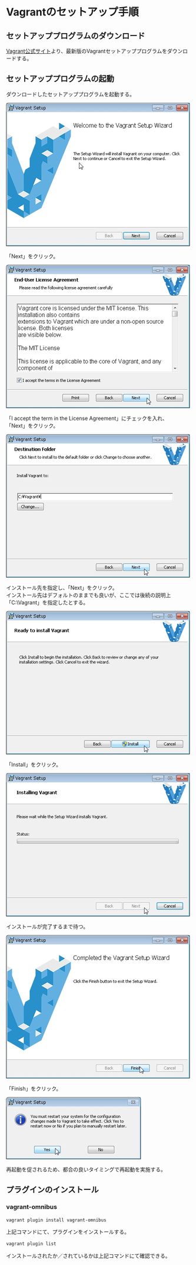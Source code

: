 # Vagrantのセットアップ手順

## セットアッププログラムのダウンロード

[Vagrant公式サイト](https://www.vagrantup.com/)より、最新版のVagrantセットアッププログラムをダウンロードする。

## セットアッププログラムの起動

ダウンロードしたセットアッププログラムを起動する。

![](./images/setup_Vagrant/WS000000.JPG)

「Next」をクリック。

![](./images/setup_Vagrant/WS000001.JPG)

「I accept the term in the License Agreement」にチェックを入れ、  
「Next」をクリック。

![](./images/setup_Vagrant/WS000002.JPG)

インストール先を指定し、「Next」をクリック。  
インストール先はデフォルトのままでも良いが、ここでは後続の説明上  
「C:\Vagrant」を指定したとする。

![](./images/setup_Vagrant/WS000003.JPG)

「Install」をクリック。

![](./images/setup_Vagrant/WS000004.JPG)

インストールが完了するまで待つ。

![](./images/setup_Vagrant/WS000005.JPG)

「Finish」をクリック。

![](./images/setup_Vagrant/WS000006.JPG)

再起動を促されるため、都合の良いタイミングで再起動を実施する。

## プラグインのインストール

### vagrant-omnibus

```bash
vagrant plugin install vagrant-omnibus
```

上記コマンドにて、プラグインをインストールする。

```bash
vagrant plugin list
```

インストールされたか／されているかは上記コマンドにて確認できる。
